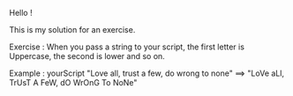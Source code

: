 Hello !

This is my solution for an exercise.

Exercise :
When you pass a string to your script, the first letter is Uppercase, the second is lower and so on.

Example :
yourScript "Love all, trust a few, do wrong to none"
==> "LoVe aLl, TrUsT A FeW, dO WrOnG To NoNe"
